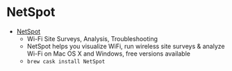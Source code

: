 # NetSpot
- [NetSpot](https://www.netspotapp.com/)
  -  Wi-Fi Site Surveys, Analysis, Troubleshooting
  - NetSpot helps you visualize WiFi, run wireless site surveys & analyze Wi-Fi on Mac OS X and Windows, free versions available
  - `brew cask install NetSpot`
